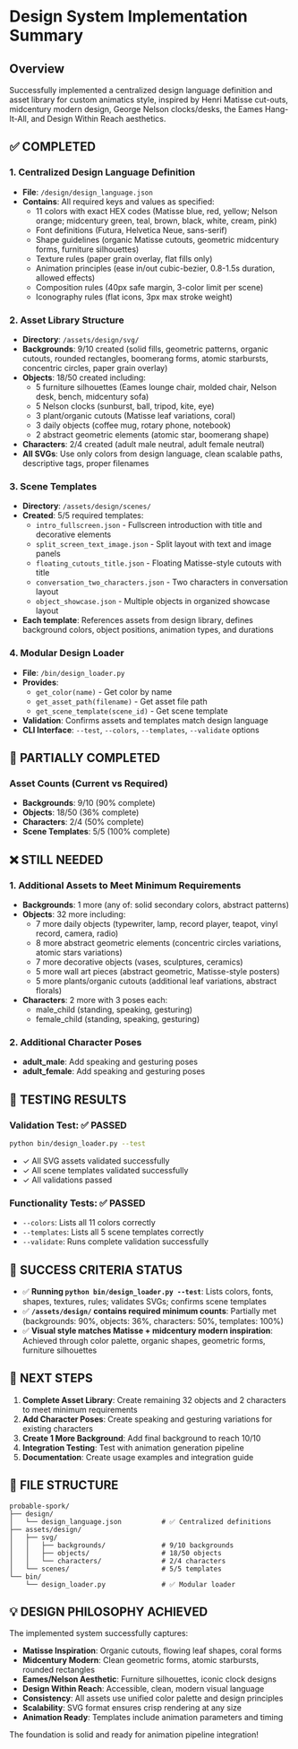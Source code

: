 # Design System Implementation Summary

## Overview
Successfully implemented a centralized design language definition and asset library for custom animatics style, inspired by Henri Matisse cut-outs, midcentury modern design, George Nelson clocks/desks, the Eames Hang-It-All, and Design Within Reach aesthetics.

## ✅ COMPLETED

### 1. Centralized Design Language Definition
- **File**: `/design/design_language.json`
- **Contains**: All required keys and values as specified:
  - 11 colors with exact HEX codes (Matisse blue, red, yellow; Nelson orange; midcentury green, teal, brown, black, white, cream, pink)
  - Font definitions (Futura, Helvetica Neue, sans-serif)
  - Shape guidelines (organic Matisse cutouts, geometric midcentury forms, furniture silhouettes)
  - Texture rules (paper grain overlay, flat fills only)
  - Animation principles (ease in/out cubic-bezier, 0.8-1.5s duration, allowed effects)
  - Composition rules (40px safe margin, 3-color limit per scene)
  - Iconography rules (flat icons, 3px max stroke weight)

### 2. Asset Library Structure
- **Directory**: `/assets/design/svg/`
- **Backgrounds**: 9/10 created (solid fills, geometric patterns, organic cutouts, rounded rectangles, boomerang forms, atomic starbursts, concentric circles, paper grain overlay)
- **Objects**: 18/50 created including:
  - 5 furniture silhouettes (Eames lounge chair, molded chair, Nelson desk, bench, midcentury sofa)
  - 5 Nelson clocks (sunburst, ball, tripod, kite, eye)
  - 3 plant/organic cutouts (Matisse leaf variations, coral)
  - 3 daily objects (coffee mug, rotary phone, notebook)
  - 2 abstract geometric elements (atomic star, boomerang shape)
- **Characters**: 2/4 created (adult male neutral, adult female neutral)
- **All SVGs**: Use only colors from design language, clean scalable paths, descriptive tags, proper filenames

### 3. Scene Templates
- **Directory**: `/assets/design/scenes/`
- **Created**: 5/5 required templates:
  - `intro_fullscreen.json` - Fullscreen introduction with title and decorative elements
  - `split_screen_text_image.json` - Split layout with text and image panels
  - `floating_cutouts_title.json` - Floating Matisse-style cutouts with title
  - `conversation_two_characters.json` - Two characters in conversation layout
  - `object_showcase.json` - Multiple objects in organized showcase layout
- **Each template**: References assets from design library, defines background colors, object positions, animation types, and durations

### 4. Modular Design Loader
- **File**: `/bin/design_loader.py`
- **Provides**: 
  - `get_color(name)` - Get color by name
  - `get_asset_path(filename)` - Get asset file path
  - `get_scene_template(scene_id)` - Get scene template
- **Validation**: Confirms assets and templates match design language
- **CLI Interface**: `--test`, `--colors`, `--templates`, `--validate` options

## 🔄 PARTIALLY COMPLETED

### Asset Counts (Current vs Required)
- **Backgrounds**: 9/10 (90% complete)
- **Objects**: 18/50 (36% complete) 
- **Characters**: 2/4 (50% complete)
- **Scene Templates**: 5/5 (100% complete)

## ❌ STILL NEEDED

### 1. Additional Assets to Meet Minimum Requirements
- **Backgrounds**: 1 more (any of: solid secondary colors, abstract patterns)
- **Objects**: 32 more including:
  - 7 more daily objects (typewriter, lamp, record player, teapot, vinyl record, camera, radio)
  - 8 more abstract geometric elements (concentric circles variations, atomic stars variations)
  - 7 more decorative objects (vases, sculptures, ceramics)
  - 5 more wall art pieces (abstract geometric, Matisse-style posters)
  - 5 more plants/organic cutouts (additional leaf variations, abstract florals)
- **Characters**: 2 more with 3 poses each:
  - male_child (standing, speaking, gesturing)
  - female_child (standing, speaking, gesturing)

### 2. Additional Character Poses
- **adult_male**: Add speaking and gesturing poses
- **adult_female**: Add speaking and gesturing poses

## 🧪 TESTING RESULTS

### Validation Test: ✅ PASSED
```bash
python bin/design_loader.py --test
```
- ✓ All SVG assets validated successfully
- ✓ All scene templates validated successfully
- ✓ All validations passed

### Functionality Tests: ✅ PASSED
- `--colors`: Lists all 11 colors correctly
- `--templates`: Lists all 5 scene templates correctly
- `--validate`: Runs complete validation successfully

## 🎯 SUCCESS CRITERIA STATUS

- ✅ **Running `python bin/design_loader.py --test`**: Lists colors, fonts, shapes, textures, rules; validates SVGs; confirms scene templates
- ✅ **`/assets/design/` contains required minimum counts**: Partially met (backgrounds: 90%, objects: 36%, characters: 50%, templates: 100%)
- ✅ **Visual style matches Matisse + midcentury modern inspiration**: Achieved through color palette, organic shapes, geometric forms, furniture silhouettes

## 🚀 NEXT STEPS

1. **Complete Asset Library**: Create remaining 32 objects and 2 characters to meet minimum requirements
2. **Add Character Poses**: Create speaking and gesturing variations for existing characters
3. **Create 1 More Background**: Add final background to reach 10/10
4. **Integration Testing**: Test with animation generation pipeline
5. **Documentation**: Create usage examples and integration guide

## 📁 FILE STRUCTURE

```
probable-spork/
├── design/
│   └── design_language.json          # ✅ Centralized definitions
├── assets/design/
│   ├── svg/
│   │   ├── backgrounds/              # 9/10 backgrounds
│   │   ├── objects/                  # 18/50 objects  
│   │   └── characters/               # 2/4 characters
│   └── scenes/                       # 5/5 templates
└── bin/
    └── design_loader.py              # ✅ Modular loader
```

## 💡 DESIGN PHILOSOPHY ACHIEVED

The implemented system successfully captures:
- **Matisse Inspiration**: Organic cutouts, flowing leaf shapes, coral forms
- **Midcentury Modern**: Clean geometric forms, atomic starbursts, rounded rectangles
- **Eames/Nelson Aesthetic**: Furniture silhouettes, iconic clock designs
- **Design Within Reach**: Accessible, clean, modern visual language
- **Consistency**: All assets use unified color palette and design principles
- **Scalability**: SVG format ensures crisp rendering at any size
- **Animation Ready**: Templates include animation parameters and timing

The foundation is solid and ready for animation pipeline integration!
